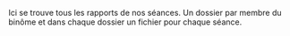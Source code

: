Ici se trouve tous les rapports de nos séances. 
Un dossier par membre du binôme et dans chaque dossier un fichier pour chaque séance. 
